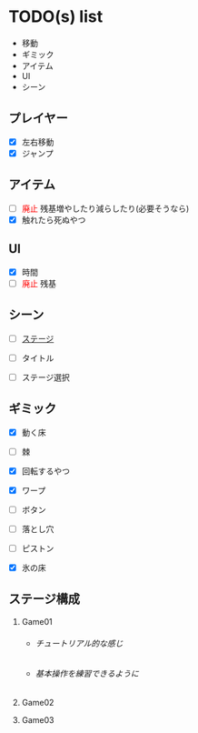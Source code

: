 # TODO(s) list

- 移動
- ギミック
- アイテム
- UI
- シーン

## プレイヤー

- [x] 左右移動
- [x] ジャンプ

## アイテム

- [ ] <font color="red">廃止</font> 残基増やしたり減らしたり(必要そうなら)
- [x] 触れたら死ぬやつ

## UI

- [x] 時間
- [ ] <font color="red">廃止</font> 残基

## シーン

- [ ] [ステージ](#ステージ構成)

- [ ] タイトル
- [ ] ステージ選択

## ギミック

- [x] 動く床
- [ ] 棘
- [x] 回転するやつ
- [x] ワープ

- [ ] ボタン
- [ ] 落とし穴
- [ ] ピストン
- [x] 氷の床

## ステージ構成

1. Game01
    - ###### チュートリアル的な感じ
    - ###### 基本操作を練習できるように

2. Game02

3. Game03
